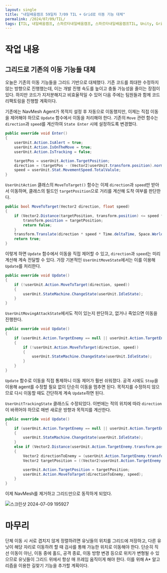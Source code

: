 ```yaml
---
layout: single
title: "내일배움캠프 59일차 7/09 TIL + Grid로 이동 기능 대체"
permalink: /2024/07/09/TIL/
tags: [TIL, 내일배움캠프, 스파르타내일배움캠프, 스파르타내일배움캠프TIL, Unity, Grid]
---
```


# 작업 내용
## 그리드로 기존의 이동 기능들 대체

오늘은 기존의 이동 기능들을 그리드 기반으로 대체했다. 기존 코드를 최대한 수정하지 않는 방향으로 진행했는데, 이는 개발 진행 속도를 높이고 충돌 가능성을 줄이는 장점이 있다. 하지만 코드가 지저분해지고 비효율적일 수 있어 다음 주에는 팀원들과 함께 코드 리팩토링을 진행할 계획이다.

기존에는 NavMesh Agent가 목적지 설정 후 자동으로 이동했지만, 이제는 직접 이동을 제어해야 하므로 `Update` 함수에서 이동을 처리해야 한다. 기존의 `Move` 관련 함수는 `direction`과 `speed`를 계산하여 `State Enter` 시에 설정하도록 변경했다.

```csharp
public override void Enter()
{
    userUnit.Action.IsAlert = true;
    userUnit.Action.IsOnTheMove = true;
    userUnit.Action.IsTracking = false;

    targetPos = userUnit.Action.TargetPosition;
    direction = (targetPos - (Vector2)userUnit.transform.position).normalized;
    speed = userUnit.Stat.MovementSpeed.TotalValule;
}
```

`UserUnitAction` 클래스의 `MoveToTarget()` 함수는 이제 `direction`과 `speed`만 받아서 이동하며, 클래스의 필드인 `targetPosition`으로 거리를 계산해 도착 여부를 판단한다.

```csharp
public bool MoveToTarget(Vector2 direction, float speed)
{
    if (Vector2.Distance(targetPosition, transform.position) <= speed * Time.deltaTime) {
        transform.position = targetPosition;
        return false;
    }
    transform.Translate(direction * speed * Time.deltaTime, Space.World);
    return true;
}
```

이렇게 하면 `Update` 함수에서 이동을 직접 제어할 수 있고, `direction`과 `speed`는 미리 계산해 계속 전달할 수 있다. 가장 기본적인 `UserUnitMoveState`에서는 이를 이용해 `Update`를 처리한다.

```csharp
public override void Update()
{
    if (!userUnit.Action.MoveToTarget(direction, speed))
    {
        userUnit.StateMachine.ChangeState(userUnit.IdleState);
    }
}
```

`UserUnitMovingAttackState`에서도 적이 있는지 판단하고, 없거나 죽었으면 이동을 진행한다.

```csharp
public override void Update()
{
    if (userUnit.Action.TargetEnemy == null || userUnit.Action.TargetEnemy.Dead)
    {
        if (!userUnit.Action.MoveToTarget(direction, speed))
        {
            userUnit.StateMachine.ChangeState(userUnit.IdleState);
        }
    }
}
```

`Update` 함수로 이동을 직접 통제하니 이동 제어가 훨씬 쉬워졌다. 공격 시에도 `Stop`을 이용해 agent를 수정할 필요 없이 단순히 이동을 멈추면 된다. 목적지를 수정하지 않으므로 다시 이동할 때도 간단하게 계속 `Update`하면 된다.

`UserUnitTrackingState` 클래스도 수정되었다. 이번에는 적의 위치에 따라 `direction`이 바뀌어야 하므로 매번 새로운 방향과 목적지를 계산한다.

```csharp
public override void Update()
{
    if (userUnit.Action.TargetEnemy == null || userUnit.Action.TargetEnemy.Dead)
    {
        userUnit.StateMachine.ChangeState(userUnit.IdleState);
    }
    else if (Vector2.Distance(userUnit.Action.TargetEnemy.transform.position, userUnit.transform.position) > userUnit.Stat.AttackRange.TotalValule)
    {
        Vector2 directionToEnemy = (userUnit.Action.TargetEnemy.transform.position - userUnit.transform.position).normalized;
        Vector2 targetPosition = ((Vector2)userUnit.Action.TargetEnemy.transform.position) - directionToEnemy * (userUnit.Stat.AttackRange.TotalValule - 0.1f);

        userUnit.Action.TargetPosition = targetPosition;
        userUnit.Action.MoveToTarget(directionToEnemy, speed);
    }
}
```

이제 NavMesh를 제거하고 그리드만으로 동작하게 되었다.

![스크린샷 2024-07-09 195927](https://github.com/LeeSangSoos/LeeSangSoos.github.io/assets/105085706/68453f79-e2b2-4ccb-986e-5cb0827432c6)

# 마무리

단체 이동 시 서로 겹치지 않게 정렬하려면 유닛들의 위치를 그리드에 저장하고, 다른 유닛이 해당 자리로 이동하려 할 때 검사를 통해 가능한 위치로 이동해야 한다. 단순히 직선 이동이 아닌, 이동 중에 홀드, 공격 종료, 이동 방향 변경 등으로 위치가 변형될 수 있으므로 유닛들이 그리드 위에서 항상 매 프레임 움직이게 해야 한다. 이를 위해 A* 알고리즘을 이용한 길찾기 기능을 추가할 계획이다.

